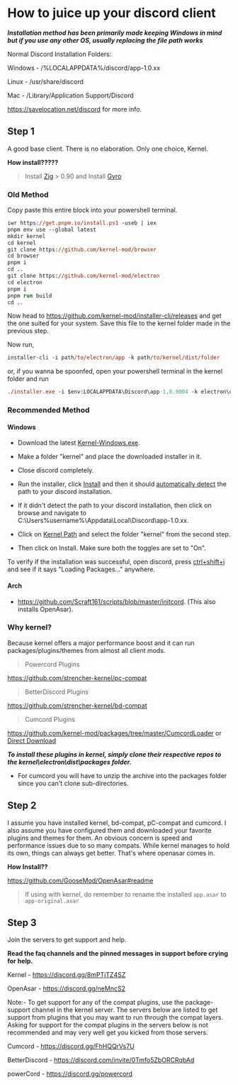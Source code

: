 # How to juice up your discord client

***Installation method has been primarily made keeping Windows in mind but if you use any other OS, usually replacing the file path works***

Normal Discord Installation Folders:

Windows - /%LOCALAPPDATA%/discord/app-1.0.xx

Linux - /usr/share/discord

Mac - /Library/Application Support/Discord

<https://savelocation.net/discord> for more info.

## Step 1

A good base client. There is no elaboration. Only one choice, Kernel.

**How install?????**

> Install [Zig](https://github.com/ziglang/zig/wiki/Install-Zig-from-a-Package-Manager) > 0.90
> and Install [Gyro](https://github.com/mattnite/gyro#installation)

### Old Method

Copy paste this entire block into your powershell terminal.

```ps
iwr https://get.pnpm.io/install.ps1 -useb | iex
pnpm env use --global latest
mkdir kernel
cd kernel
git clone https://github.com/kernel-mod/browser
cd browser
pnpm i
cd ..
git clone https://github.com/kernel-mod/electron
cd electron
pnpm i
pnpm run build
cd ..
```

Now head to <https://github.com/kernel-mod/installer-cli/releases> and get the one suited for your system.
Save this file to the kernel folder made in the previous step.

Now run,

```ps
installer-cli -i path/to/electron/app -k path/to/kernel/dist/folder
```

or, if you wanna be spoonfed, open your powershell terminal in the kernel folder and run

```ps
./installer.exe -i $env:LOCALAPPDATA\Discord\app-1.0.9004 -k electron\dist
```

### Recommended Method

#### Windows

- Download the latest [Kernel-Windows.exe](https://github.com/strencher-kernel/gui-installer/releases/tag/v1.0.1).

- Make a folder "kernel" and place the downloaded installer in it.

- Close discord completely.

- Run the installer, click [Install](https://i.imgur.com/SJjbt0P.png) and then it should [automatically detect](https://i.imgur.com/hOQFuSu.png) the path to your discord installation.

- If it didn't detect the path to your discord installation, then click on browse and navigate to C:\Users\%username%\Appdata\Local\Discord\app-1.0.xx.

- Click on [Kernel Path](https://i.imgur.com/zH6bBgf.png) and select the folder "kernel" from the second step.

- Then click on Install. Make sure both the toggles are set to "On".

To verify if the installation was successful, open discord, press [ctrl+shift+i](https://pastebin.com/6yyJgwGS) and see if it says "Loading Packages..." anywhere.

#### Arch

- <https://github.com/Scraft161/scripts/blob/master/initcord>. (This also installs OpenAsar).

### Why kernel?

Because kernel offers a major performance boost and it can run packages/plugins/themes from almost all client mods.

> Powercord Plugins

<https://github.com/strencher-kernel/pc-compat>

> BetterDiscord Plugins

<https://github.com/strencher-kernel/bd-compat>

> Cumcord Plugins

<https://github.com/kernel-mod/packages/tree/master/CumcordLoader> or [Direct Download](https://download-directory.github.io/?url=https%3A%2F%2Fgithub.com%2Fkernel-mod%2Fpackages%2Ftree%2Fmaster%2FCumcordLoader)

***To install these plugins in kernel, simply clone their respective repos to the kernel\electron\dist\packages folder.***

- For cumcord you will have to unzip the archive into the packages folder since you can't clone sub-directories.

## Step 2

I assume you have installed kernel, bd-compat, pC-compat and cumcord. I also assume you have configured them and downloaded your favorite plugins and themes for them. An obvious concern is speed and performance issues due to so many compats. While kernel manages to hold its own, things can always get better. That's where openasar comes in.

**How Install??**

<https://github.com/GooseMod/OpenAsar#readme>

> If using with kernel, do remember to rename the installed `app.asar` to `app-original.asar`

## Step 3

Join the servers to get support and help.

**Read the faq channels and the pinned messages in support before crying for help.**

Kernel - <https://discord.gg/8mPTjTZ4SZ>

OpenAsar - <https://discord.gg/neMncS2>

Note:-
To get support for any of the compat plugins, use the package-support channel in the kernel server.
The servers below are listed to get support from plugins that you may want to run through the compat layers.
Asking for support for the compat plugins in the servers below is not recommended and may very well get you kicked from those servers.

Cumcord - <https://discord.gg/FhHQQrVs7U>

BetterDiscord - <https://discord.com/invite/0Tmfo5ZbORCRqbAd>

powerCord - <https://discord.gg/powercord>
